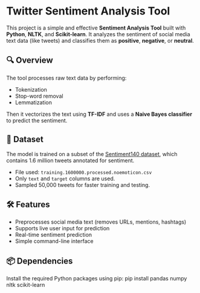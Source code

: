 # Twitter Sentiment Analysis Tool

This project is a simple and effective **Sentiment Analysis Tool** built with **Python**, **NLTK**, and **Scikit-learn**. It analyzes the sentiment of social media text data (like tweets) and classifies them as **positive**, **negative**, or **neutral**.

## 🔍 Overview

The tool processes raw text data by performing:
- Tokenization
- Stop-word removal
- Lemmatization

Then it vectorizes the text using **TF-IDF** and uses a **Naive Bayes classifier** to predict the sentiment.

## 📁 Dataset

The model is trained on a subset of the [Sentiment140 dataset](http://help.sentiment140.com/for-students), which contains 1.6 million tweets annotated for sentiment.

- File used: `training.1600000.processed.noemoticon.csv`
- Only `text` and `target` columns are used.
- Sampled 50,000 tweets for faster training and testing.

## 🛠️ Features

- Preprocesses social media text (removes URLs, mentions, hashtags)
- Supports live user input for prediction
- Real-time sentiment prediction
- Simple command-line interface

## 📦 Dependencies

Install the required Python packages using pip: pip install pandas numpy nltk scikit-learn
